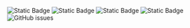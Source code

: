 ![Static Badge](https://img.shields.io/badge/blacklists-60-000000) ![Static Badge](https://img.shields.io/badge/blacklisted-3062831-cc0000) ![Static Badge](https://img.shields.io/badge/whitelisted-2243-00CC00) ![Static Badge](https://img.shields.io/badge/streaming_blacklist-28107-000000) ![GitHub issues](https://img.shields.io/github/issues/fabriziosalmi/blacklists)
